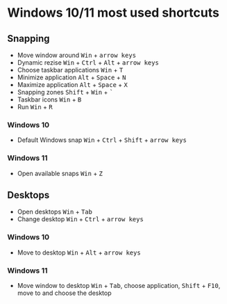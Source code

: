 # Windows 10/11 most used shortcuts

## Snapping
- Move window around <kbd>Win</kbd> + <kbd>arrow keys</kbd>
- Dynamic rezise <kbd>Win</kbd> + <kbd>Ctrl</kbd> + <kbd>Alt</kbd> + <kbd>arrow keys</kbd>
- Choose taskbar applications <kbd>Win</kbd> + <kbd>T</kbd>
- Minimize application <kbd>Alt</kbd> + <kbd>Space</kbd> + <kbd>N</kbd>
- Maximize application <kbd>Alt</kbd> + <kbd>Space</kbd> + <kbd>X</kbd>
- Snapping zones <kbd>Shift</kbd> + <kbd>Win</kbd> + <kbd>`</kbd>
- Taskbar icons <kbd>Win</kbd> + <kbd>B</kbd>
- Run <kbd>Win</kbd> + <kbd>R</kbd>

### Windows 10
- Default Windows snap <kbd>Win</kbd> + <kbd>Ctrl</kbd> + <kbd>Shift</kbd> + <kbd>arrow keys</kbd>

### Windows 11
- Open available snaps <kbd>Win</kbd> + <kbd>Z</kbd>

## Desktops
- Open desktops <kbd>Win</kbd> + <kbd>Tab</kbd>
- Change desktop <kbd>Win</kbd> + <kbd>Ctrl</kbd> + <kbd>arrow keys</kbd>

### Windows 10
- Move to desktop <kbd>Win</kbd> + <kbd>Alt</kbd> + <kbd>arrow keys</kbd>

### Windows 11
- Move window to desktop <kbd>Win</kbd> + <kbd>Tab</kbd>, choose application, <kbd>Shift</kbd> + <kbd>F10</kbd>, move to and choose the desktop

